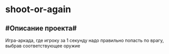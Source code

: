 # shoot-or-again
#Описание проекта#
---
Игра-аркада, где игроку за 1 секунду надо правильно попасть по врагу, выбрав соответствующее оружие
